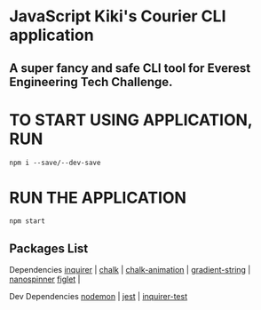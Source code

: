 # JavaScript Kiki's Courier CLI application

## A super fancy and safe CLI tool for Everest Engineering Tech Challenge.

# TO START USING APPLICATION, RUN

```
npm i --save/--dev-save
```

# RUN THE APPLICATION

```
npm start
```

## Packages List

Dependencies
[inquirer](https://github.com/SBoudrias/Inquirer.js) |
[chalk](https://github.com/chalk/chalk) |
[chalk-animation](https://github.com/bokub/chalk-animation) |
[gradient-string](https://github.com/bokub/gradient-string) |
[nanospinner](https://github.com/usmanyunusov/nanospinner)
[figlet](https://github.com/patorjk/figlet.js) |

Dev Dependencies
[nodemon](github.com/remy/nodemon) |
[jest](https://github.com/facebook/jest) |
[inquirer-test](https://github.com/ewnd9/inquirer-test)

